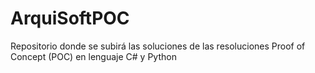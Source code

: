 # ArquiSoftPOC

Repositorio donde se subirá las soluciones de las resoluciones Proof of Concept (POC) en lenguaje C# y Python
